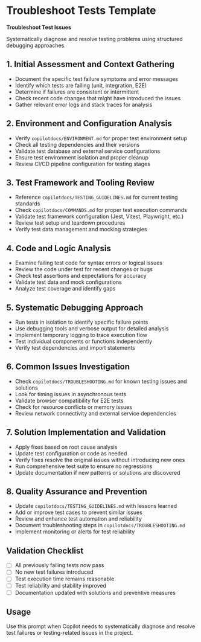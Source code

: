 # Troubleshoot Tests Template

**Troubleshoot Test Issues**

Systematically diagnose and resolve testing problems using structured debugging approaches.

## 1. Initial Assessment and Context Gathering

- Document the specific test failure symptoms and error messages
- Identify which tests are failing (unit, integration, E2E)
- Determine if failures are consistent or intermittent
- Check recent code changes that might have introduced the issues
- Gather relevant error logs and stack traces for analysis

## 2. Environment and Configuration Analysis

- Verify `copilotdocs/ENVIRONMENT.md` for proper test environment setup
- Check all testing dependencies and their versions
- Validate test database and external service configurations
- Ensure test environment isolation and proper cleanup
- Review CI/CD pipeline configuration for testing stages

## 3. Test Framework and Tooling Review

- Reference `copilotdocs/TESTING_GUIDELINES.md` for current testing standards
- Check `copilotdocs/COMMANDS.md` for proper test execution commands
- Validate test framework configuration (Jest, Vitest, Playwright, etc.)
- Review test setup and teardown procedures
- Verify test data management and mocking strategies

## 4. Code and Logic Analysis

- Examine failing test code for syntax errors or logical issues
- Review the code under test for recent changes or bugs
- Check test assertions and expectations for accuracy
- Validate test data and mock configurations
- Analyze test coverage and identify gaps

## 5. Systematic Debugging Approach

- Run tests in isolation to identify specific failure points
- Use debugging tools and verbose output for detailed analysis
- Implement temporary logging to trace execution flow
- Test individual components or functions independently
- Verify test dependencies and import statements

## 6. Common Issues Investigation

- Check `copilotdocs/TROUBLESHOOTING.md` for known testing issues and solutions
- Look for timing issues in asynchronous tests
- Validate browser compatibility for E2E tests
- Check for resource conflicts or memory issues
- Review network connectivity and external service dependencies

## 7. Solution Implementation and Validation

- Apply fixes based on root cause analysis
- Update test configuration or code as needed
- Verify fixes resolve the original issues without introducing new ones
- Run comprehensive test suite to ensure no regressions
- Update documentation if new patterns or solutions are discovered

## 8. Quality Assurance and Prevention

- Update `copilotdocs/TESTING_GUIDELINES.md` with lessons learned
- Add or improve test cases to prevent similar issues
- Review and enhance test automation and reliability
- Document troubleshooting steps in `copilotdocs/TROUBLESHOOTING.md`
- Implement monitoring or alerts for test reliability

## Validation Checklist

- [ ] All previously failing tests now pass
- [ ] No new test failures introduced
- [ ] Test execution time remains reasonable
- [ ] Test reliability and stability improved
- [ ] Documentation updated with solutions and preventive measures

## Usage

Use this prompt when Copilot needs to systematically diagnose and resolve test failures or testing-related issues in the project.
